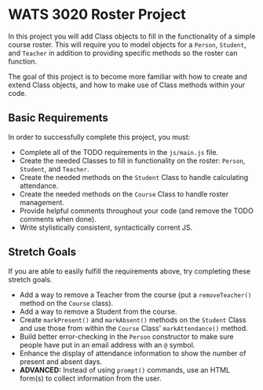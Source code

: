 # WATS 3020 Roster Project

In this project you will add Class objects to fill in the functionality of a
simple course roster. This will require you to model objects for a `Person`,
`Student`, and `Teacher` in addition to providing specific methods so the roster
can function.

The goal of this project is to become more familiar with how to create and
extend Class objects, and how to make use of Class methods within your code.

## Basic Requirements

In order to successfully complete this project, you must:

* Complete all of the TODO requirements in the `js/main.js` file.
* Create the needed Classes to fill in functionality on the roster: `Person`, `Student`, and `Teacher`.
* Create the needed methods on the `Student` Class to handle calculating attendance.
* Create the needed methods on the `Course` Class to handle roster management.
* Provide helpful comments throughout your code (and remove the TODO comments when done).
* Write stylistically consistent, syntactically corrent JS.

## Stretch Goals

If you are able to easily fulfill the requirements above, try completing these
stretch goals.

* Add a way to remove a Teacher from the course (put a `removeTeacher()` method on the `Course` class).
* Add a way to remove a Student from the course.
* Create `markPresent()` and `markAbsent()` methods on the `Student` Class and use those from within the `Course` Class' `markAttendance()` method.
* Build better error-checking in the `Person` constructor to make sure people have put in an email address with an `@` symbol.
* Enhance the display of attendance information to show the number of present and absent days.
* **ADVANCED:** Instead of using `prompt()` commands, use an HTML form(s) to collect information from the user.
